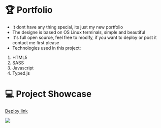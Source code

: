# 🏆 Portfolio
- It dont have any thing special, its just my new portfolio
- The designe is based on OS Linux terminals, simple and beautiful
- It's full open source, feel free to modify, if you want to deploy or post it contact me first please 
- Technologies used in this project:
1. HTML5
2. SASS
3. Javascript
4. Typed.js

# 💻 Project Showcase

[Deploy link](https://phpedro.vercel.app)

<img src="https://media.discordapp.net/attachments/1121210969352310966/1150534759282393098/image.png?width=984&height=191">
